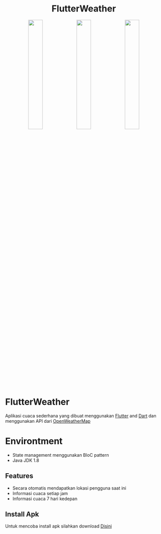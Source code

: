 <h1 align="center">FlutterWeather</h1>

<p align="center">
<img src="https://user-images.githubusercontent.com/82755985/211476960-7d8b0c5d-ce65-44ca-b356-5246cdc19723.jpg" width="30%"></img> 
<img src="https://user-images.githubusercontent.com/82755985/211477116-9359536b-2232-42a5-b1d7-f549df72dd74.jpg" width="30%"></img> 
<img src="https://user-images.githubusercontent.com/82755985/211477185-ea6063c6-ce86-45e3-87fb-465870a113fc.jpg" width="30%"></img> 
</p>

# FlutterWeather

Aplikasi cuaca sederhana yang dibuat menggunakan [Flutter](https://flutter.dev/) and [Dart](https://dart.dev/) dan menggunakan API dari [OpenWeatherMap](https://openweathermap.org/)

# Environtment
- State management menggunakan BloC pattern
- Java JDK 1.8

## Features
- Secara otomatis mendapatkan lokasi pengguna saat ini
- Informasi cuaca setiap jam
- Informasi cuaca 7 hari kedepan

## Install Apk
Untuk mencoba install apk silahkan download [Disini](https://drive.google.com/file/d/1pZ8INjv1z5xC5x-6StmMBqqtbSgT30r1/view?usp=sharing)
